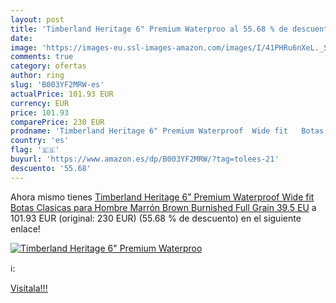 ```yaml
---
layout: post
title: 'Timberland Heritage 6" Premium Waterproo al 55.68 % de descuento'
date: 
image: 'https://images-eu.ssl-images-amazon.com/images/I/41PHRu6nXeL._SL200_.jpg'
comments: true
category: ofertas
author: ring
slug: 'B003YF2MRW-es'
actualPrice: 101.93 EUR
currency: EUR
price: 101.93
comparePrice: 230 EUR
prodname: 'Timberland Heritage 6" Premium Waterproof  Wide fit   Botas Clasicas para Hombre  Marrón  Brown Burnished Full Grain   39.5 EU'
country: 'es'
flag: '🇪🇸'
buyurl: 'https://www.amazon.es/dp/B003YF2MRW/?tag=tolees-21'
descuento: '55.68'
---
```


Ahora mismo tienes [Timberland Heritage 6" Premium Waterproof  Wide fit   Botas Clasicas para Hombre  Marrón  Brown Burnished Full Grain   39.5 EU](https://www.amazon.es/dp/B003YF2MRW/?tag=tolees-21) a 101.93 EUR (original: 230 EUR) (55.68 %  de descuento) en el siguiente enlace!

[![Timberland Heritage 6" Premium Waterproo](https://images-eu.ssl-images-amazon.com/images/I/41PHRu6nXeL._SL200_.jpg)](https://www.amazon.es/dp/B003YF2MRW/?tag=tolees-21)

ℹ️:


[Visítala!!!](https://www.amazon.es/dp/B003YF2MRW/?tag=tolees-21)
